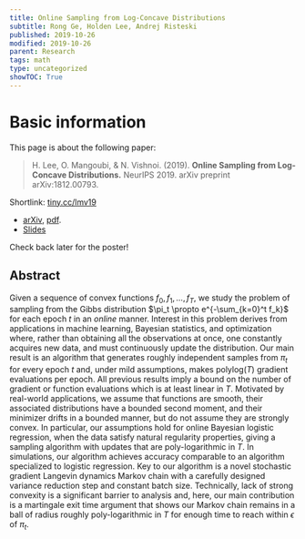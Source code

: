 ```yaml
---
title: Online Sampling from Log-Concave Distributions
subtitle: Rong Ge, Holden Lee, Andrej Risteski
published: 2019-10-26
modified: 2019-10-26
parent: Research
tags: math
type: uncategorized
showTOC: True
---
```


# Basic information

This page is about the following paper:

> H. Lee, O. Mangoubi, & N. Vishnoi. (2019). **Online Sampling from Log-Concave Distributions.** NeurIPS 2019. arXiv preprint arXiv:1812.00793.

Shortlink: [tiny.cc/lmv19](http://tiny.cc/lmv19)

* [arXiv](https://arxiv.org/abs/1902.08179), [pdf](https://arxiv.org/pdf/1902.08179).
* [Slides](https://www.dropbox.com/s/eh8xhyezjgld3zm/Online_Sampling_slides.pptx?dl=0)

Check back later for the poster!

## Abstract

Given a sequence of convex functions $f_0, f_1, \ldots, f_T$, we study the problem of sampling from the Gibbs distribution $\pi_t \propto e^{-\sum_{k=0}^t f_k}$ for each epoch $t$ in an *online* manner. Interest in this problem derives from applications in machine learning, Bayesian statistics, and optimization where, rather than obtaining all the observations at once, one constantly acquires new data, and must continuously update the distribution. Our main result is an algorithm that generates roughly independent samples from $\pi_t$ for every epoch $t$ and, under mild assumptions, makes  $\mathrm{polylog}(T)$ gradient evaluations per epoch. All previous results imply a bound on the number of gradient or function evaluations which is at least linear in $T$. Motivated by real-world applications, we assume that functions are smooth, their associated distributions have a bounded second moment, and their minimizer drifts in a bounded manner, but do not assume they are strongly convex.  In particular, our assumptions hold for online Bayesian logistic regression, when the data satisfy natural regularity properties, giving a sampling algorithm with updates that are poly-logarithmic in $T$.  In simulations, our algorithm achieves accuracy comparable to an algorithm specialized to logistic regression.  Key to our algorithm is a novel stochastic gradient Langevin dynamics Markov chain with a carefully designed variance reduction step and constant batch size. Technically, lack of strong convexity is a significant barrier to analysis and, here, our main contribution is a martingale exit time argument that shows our Markov chain remains in a ball of radius roughly poly-logarithmic in $T$ for enough time to reach within $\epsilon$ of $\pi_t$.
